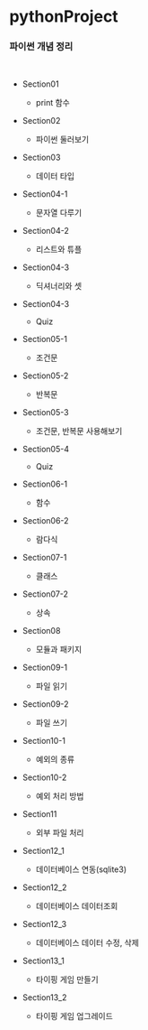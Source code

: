 # pythonProject
### 파이썬 개념 정리
</br>

- Section01
  - print 함수 

- Section02
  - 파이썬 둘러보기  


- Section03
  - 데이터 타입  


- Section04-1
  - 문자열 다루기  


- Section04-2
  - 리스트와 튜플  


- Section04-3
  - 딕셔너리와 셋 


- Section04-3
  - Quiz


- Section05-1
  - 조건문


- Section05-2
  - 반복문


- Section05-3
  - 조건문, 반복문 사용해보기


- Section05-4
  - Quiz


- Section06-1
  - 함수


- Section06-2
  - 람다식


- Section07-1
  - 클래스

- Section07-2
  - 상속

- Section08
  - 모듈과 패키지

- Section09-1
  - 파일 읽기

- Section09-2
  - 파일 쓰기

- Section10-1
  - 예외의 종류

- Section10-2
  - 예외 처리 방법

- Section11
  - 외부 파일 처리

- Section12_1
  - 데이터베이스 연동(sqlite3)

- Section12_2
  - 데이터베이스 데이터조회

- Section12_3
  - 데이터베이스 데이터 수정, 삭제

- Section13_1
  - 타이핑 게임 만들기

- Section13_2
  - 타이핑 게임 업그레이드
  
